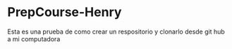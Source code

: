 # PrepCourse-Henry
Esta es una prueba de como crear un respositorio y clonarlo desde git hub a mi computadora

